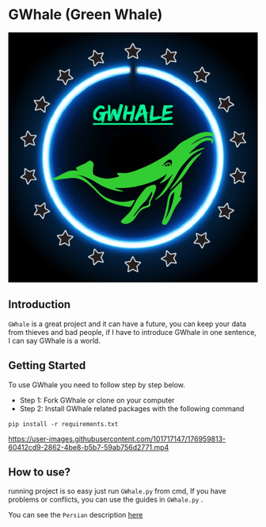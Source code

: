 # GWhale (Green Whale)
<img src="/media/GWhale-image.jpg" alt="GWhale image" title="Optional title">

## Introduction
`GWhale` is a great project and it can have a future, you can keep your data from thieves and bad people, if I have to introduce GWhale in one sentence, I can say GWhale is a world.

## Getting Started
To use GWhale you need to follow step by step below.

- Step 1: Fork GWhale or clone on your computer
- Step 2: Install GWhale related packages with the following command

```console
pip install -r requirements.txt
```

https://user-images.githubusercontent.com/101717147/176959813-60412cd9-2862-4be8-b5b7-59ab756d2771.mp4

## How to use?
running project is so easy just run `GWhale.py` from cmd, If you have problems or conflicts, you can use the guides in `GWhale.py` .

You can see the `Persian` description [here](https://amshahedi.ir/projects/gwhale/)